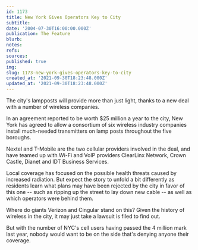 ```yaml
---
id: 1173
title: New York Gives Operators Key to City
subtitle: 
date: '2004-07-30T16:00:00.000Z'
publication: The Feature
blurb: 
notes: 
refs: 
sources: 
published: true
img: 
slug: 1173-new-york-gives-operators-key-to-city
created_at: '2021-09-30T18:23:48.000Z'
updated_at: '2021-09-30T18:23:48.000Z'
---
```

The city's lampposts will provide more than just light, thanks to a new deal with a number of wireless companies.

In an agreement reported to be worth $25 million a year to the city, New York has agreed to allow a consortium of six wireless industry companies install much-needed transmitters on lamp posts throughout the five boroughs.

Nextel and T-Mobile are the two cellular providers involved in the deal, and have teamed up with Wi-Fi and VoIP providers ClearLinx Network, Crown Castle, Dianet and IDT Business Services.

Local coverage has focused on the possible health threats caused by increased radiation. But expect the story to unfold a bit differently as residents learn what plans may have been rejected by the city in favor of this one -- such as ripping up the street to lay down new cable -- as well as which operators were behind them.

Where do giants Verizon and Cingular stand on this? Given the history of wireless in the city, it may just take a lawsuit is filed to find out.

But with the number of NYC's cell users having passed the 4 million mark last year, nobody would want to be on the side that's denying anyone their coverage.
